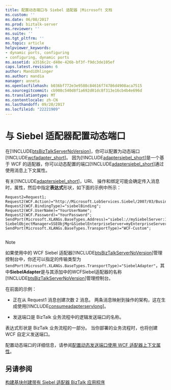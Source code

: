 ```yaml
---
title: 配置动态端口与 Siebel 适配器 |Microsoft 文档
ms.custom: ''
ms.date: 06/08/2017
ms.prod: biztalk-server
ms.reviewer: ''
ms.suite: ''
ms.tgt_pltfrm: ''
ms.topic: article
helpviewer_keywords:
- dynamic ports, configuring
- configuring, dynamic ports
ms.assetid: a3516c2c-d40e-426b-bf3f-f9dc3de105ef
caps.latest.revision: 6
author: MandiOhlinger
ms.author: mandia
manager: anneta
ms.openlocfilehash: b036bf772e3e9580c84616f74786d4908aca7515
ms.sourcegitcommit: cb908c540d8f1a692d01dc8f313e16cb4b4e696d
ms.translationtype: MT
ms.contentlocale: zh-CN
ms.lasthandoff: 09/20/2017
ms.locfileid: "22221909"
---
```

# <a name="configure-dynamic-ports-with-the-siebel-adapter"></a>与 Siebel 适配器配置动态端口
在[!INCLUDE[btsBizTalkServerNoVersion](../../includes/btsbiztalkservernoversion-md.md)]，你可以配置为动态端口[!INCLUDE[wcfadapter_short](../../includes/wcfadapter-short-md.md)]。 因为[!INCLUDE[adaptersiebel_short](../../includes/adaptersiebel-short-md.md)]是一个基于 WCF 的适配器，你可以动态配置的端口[!INCLUDE[adaptersiebel_short](../../includes/adaptersiebel-short-md.md)]通过使用消息上下文属性。  
  
 有关[!INCLUDE[adaptersiebel_short](../../includes/adaptersiebel-short-md.md)]，URI、 操作和绑定可能会确定传入消息时，属性，然后中指定**表达式**形状，如下面的示例中所示：  
  
```  
Request2=Request1;  
Request2(WCF.Action)="http://Microsoft.LobServices.Siebel/2007/03/BusinessObjects/Account/Account/Insert";  
Request2(WCF.BindingType)="siebelBinding";  
Request2(WCF.UserName)="YourUserName";  
Request2(WCF.Password)="YourPassword";  
SendPort(Microsoft.XLANGs.BaseTypes.Address)="siebel://mySiebelServer:1234?SiebelObjectManager=SSEObjMgr&SiebelEnterpriseServer=myEnterpriseServer&Language=enu";  
SendPort(Microsoft.XLANGs.BaseTypes.TransportType)="WCF-Custom";  
  
```  
  
> [!NOTE]
>  如果使用中的 WCF Siebel 适配器[!INCLUDE[btsBizTalkServerNoVersion](../../includes/btsbiztalkservernoversion-md.md)]管理控制台中，你还可以指定的传输类型为`SendPort(Microsoft.XLANGs.BaseTypes.TransportType)="SiebelAdapter"`，其中**SiebelAdapter**是与其添加中的WCFSiebel适配器的名称[!INCLUDE[btsBizTalkServerNoVersion](../../includes/btsbiztalkservernoversion-md.md)]管理控制台。  
  
 在前面的示例：  
  
-   正在从 Request1 消息创建次数 2 消息。 两条消息映射到操作的架构，这在生成使用[!INCLUDE[consumeadapterservlong](../../includes/consumeadapterservlong-md.md)]。  
  
-   发送端口是 BizTalk 业务流程中的逻辑发送端口的名称。  
  
 表达式形状是 BizTalk 业务流程的一部分。 当你部署的业务流程时，也将创建 WCF 自定义发送端口。  
  
 配置动态端口的详细信息，请参阅[配置动态发送端口使用 WCF 适配器上下文属性](../../core/configuring-dynamic-send-ports-using-wcf-adapters-context-properties.md)。
  
## <a name="see-also"></a>另请参阅  
[构建基块创建带有 Siebel 适配器 BizTalk 应用程序](../../adapters-and-accelerators/adapter-siebel/building-blocks-to-create-biztalk-applications-with-the-siebel-adapter.md)